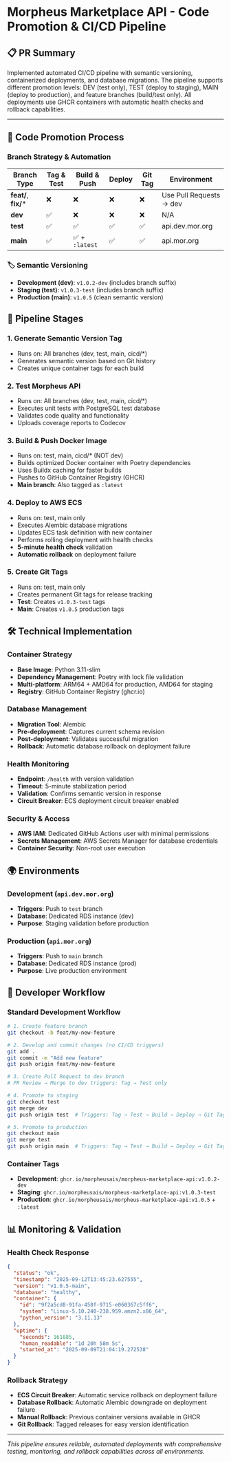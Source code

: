 # Morpheus Marketplace API - Code Promotion & CI/CD Pipeline

## 📋 PR Summary

Implemented automated CI/CD pipeline with semantic versioning, containerized deployments, and database migrations. The pipeline supports different promotion levels: DEV (test only), TEST (deploy to staging), MAIN (deploy to production), and feature branches (build/test only). All deployments use GHCR containers with automatic health checks and rollback capabilities.

---

## 🚀 Code Promotion Process

### Branch Strategy & Automation

| Branch Type | Tag & Test | Build & Push | Deploy | Git Tag | Environment |
|-------------|------------|--------------|--------|---------|-------------|
| **feat/**, **fix/*** | ❌ | ❌ | ❌ | ❌ | Use Pull Requests → dev |
| **dev** | ✅ | ❌ | ❌ | ❌ | N/A |
| **test** | ✅ | ✅ | ✅ | ✅ | api.dev.mor.org |
| **main** | ✅ | ✅ + `:latest` | ✅ | ✅ | api.mor.org |


### 🏷️ Semantic Versioning

- **Development (dev)**: `v1.0.2-dev` (includes branch suffix)
- **Staging (test)**: `v1.0.3-test` (includes branch suffix)
- **Production (main)**: `v1.0.5` (clean semantic version)

## 🔄 Pipeline Stages

### 1. **Generate Semantic Version Tag**
- Runs on: All branches (dev, test, main, cicd/*)
- Generates semantic version based on Git history
- Creates unique container tags for each build

### 2. **Test Morpheus API**
- Runs on: All branches (dev, test, main, cicd/*)
- Executes unit tests with PostgreSQL test database
- Validates code quality and functionality
- Uploads coverage reports to Codecov

### 3. **Build & Push Docker Image**
- Runs on: test, main, cicd/* (NOT dev)
- Builds optimized Docker container with Poetry dependencies
- Uses Buildx caching for faster builds
- Pushes to GitHub Container Registry (GHCR)
- **Main branch**: Also tagged as `:latest`

### 4. **Deploy to AWS ECS**
- Runs on: test, main only
- Executes Alembic database migrations
- Updates ECS task definition with new container
- Performs rolling deployment with health checks
- **5-minute health check** validation
- **Automatic rollback** on deployment failure

### 5. **Create Git Tags**
- Runs on: test, main only
- Creates permanent Git tags for release tracking
- **Test**: Creates `v1.0.3-test` tags
- **Main**: Creates `v1.0.5` production tags

## 🛠️ Technical Implementation

### Container Strategy
- **Base Image**: Python 3.11-slim
- **Dependency Management**: Poetry with lock file validation
- **Multi-platform**: ARM64 + AMD64 for production, AMD64 for staging
- **Registry**: GitHub Container Registry (ghcr.io)

### Database Management
- **Migration Tool**: Alembic
- **Pre-deployment**: Captures current schema revision
- **Post-deployment**: Validates successful migration
- **Rollback**: Automatic database rollback on deployment failure

### Health Monitoring
- **Endpoint**: `/health` with version validation
- **Timeout**: 5-minute stabilization period
- **Validation**: Confirms semantic version in response
- **Circuit Breaker**: ECS deployment circuit breaker enabled

### Security & Access
- **AWS IAM**: Dedicated GitHub Actions user with minimal permissions
- **Secrets Management**: AWS Secrets Manager for database credentials
- **Container Security**: Non-root user execution

## 🌍 Environments

### Development (`api.dev.mor.org`)
- **Triggers**: Push to `test` branch
- **Database**: Dedicated RDS instance (dev)
- **Purpose**: Staging validation before production

### Production (`api.mor.org`)
- **Triggers**: Push to `main` branch
- **Database**: Dedicated RDS instance (prod)
- **Purpose**: Live production environment

## 🔧 Developer Workflow

### Standard Development Workflow
```bash
# 1. Create feature branch
git checkout -b feat/my-new-feature

# 2. Develop and commit changes (no CI/CD triggers)
git add .
git commit -m "Add new feature"
git push origin feat/my-new-feature

# 3. Create Pull Request to dev branch
# PR Review → Merge to dev triggers: Tag → Test only

# 4. Promote to staging
git checkout test
git merge dev
git push origin test  # Triggers: Tag → Test → Build → Deploy → Git Tag

# 5. Promote to production
git checkout main
git merge test
git push origin main  # Triggers: Tag → Test → Build → Deploy → Git Tag + :latest
```


### Container Tags
- **Development**: `ghcr.io/morpheusais/morpheus-marketplace-api:v1.0.2-dev`
- **Staging**: `ghcr.io/morpheusais/morpheus-marketplace-api:v1.0.3-test`
- **Production**: `ghcr.io/morpheusais/morpheus-marketplace-api:v1.0.5` + `:latest`

## 📊 Monitoring & Validation

### Health Check Response
```json
{
  "status": "ok",
  "timestamp": "2025-09-12T13:45:23.627555",
  "version": "v1.0.5-main",
  "database": "healthy",
  "container": {
    "id": "9f2a5cd8-91fa-458f-9715-e060367c5ff6",
    "system": "Linux-5.10.240-238.959.amzn2.x86_64",
    "python_version": "3.11.13"
  },
  "uptime": {
    "seconds": 161885,
    "human_readable": "1d 20h 58m 5s",
    "started_at": "2025-09-09T21:04:19.272538"
  }
}
```

### Rollback Strategy
- **ECS Circuit Breaker**: Automatic service rollback on deployment failure
- **Database Rollback**: Automatic Alembic downgrade on deployment failure
- **Manual Rollback**: Previous container versions available in GHCR
- **Git Rollback**: Tagged releases for easy version identification

---

*This pipeline ensures reliable, automated deployments with comprehensive testing, monitoring, and rollback capabilities across all environments.*
